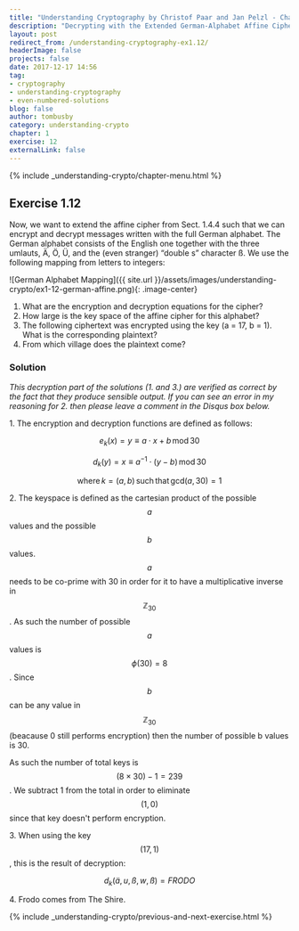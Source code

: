 ```yaml
---
title: "Understanding Cryptography by Christof Paar and Jan Pelzl - Chapter 1 Solutions - Ex1.12"
description: "Decrypting with the Extended German-Alphabet Affine Cipher"
layout: post
redirect_from: /understanding-cryptography-ex1.12/
headerImage: false
projects: false
date: 2017-12-17 14:56
tag:
- cryptography
- understanding-cryptography
- even-numbered-solutions
blog: false
author: tombusby
category: understanding-crypto
chapter: 1
exercise: 12
externalLink: false
---
```


{% include _understanding-crypto/chapter-menu.html %}

## Exercise 1.12

Now, we want to extend the affine cipher from Sect. 1.4.4 such that we can encrypt and decrypt messages written with the full German alphabet. The German alphabet consists of the English one together with the three umlauts, Ä, Ö, Ü, and the (even stranger) “double s” character ß. We use the following mapping from letters to integers:

![German Alphabet Mapping]({{ site.url }}/assets/images/understanding-crypto/ex1-12-german-affine.png){: .image-center}

1. What are the encryption and decryption equations for the cipher?
2. How large is the key space of the affine cipher for this alphabet?
3. The following ciphertext was encrypted using the key (a = 17, b = 1). What is the corresponding plaintext?
4. From which village does the plaintext come?

### Solution

*This decryption part of the solutions (1. and 3.) are verified as correct by the fact that they produce sensible output. If you can see an error in my reasoning for 2. then please leave a comment in the Disqus box below.*

1\. The encryption and decryption functions are defined as follows:

$$ e_k(x) = y \equiv a ⋅ x + b\,\mathrm{mod}\,30 $$

$$ d_k(y) = x \equiv a^{-1} ⋅ (y - b)\,\mathrm{mod}\,30 $$

$$ \mathsf{where}\, k = (a, b)\,\mathsf{such\,that}\,\mathrm{gcd}(a, 30) = 1 $$

2\. The keyspace is defined as the cartesian product of the possible $$a$$ values and the possible $$b$$ values. $$a$$ needs to be co-prime with 30 in order for it to have a multiplicative inverse in $$\mathbb{Z}_{30}$$. As such the number of possible $$a$$ values is $$\phi(30) = 8$$. Since $$b$$ can be any value in $$\mathbb{Z}_{30}$$ (beacause 0 still performs encryption) then the number of possible b values is 30.

As such the number of total keys is $$ (8 \times 30) - 1 = 239$$. We subtract 1 from the total in order to eliminate $$(1, 0)$$ since that key doesn't perform encryption.

3\. When using the key $$ (17, 1) $$, this is the result of decryption:

$$ d_k(ä, u, ß, w, ß) = FRODO $$

4\. Frodo comes from The Shire.

{% include _understanding-crypto/previous-and-next-exercise.html %}
